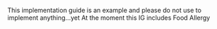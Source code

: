 This implementation guide is an example and please do not use to implement anything...yet
At the moment this IG includes Food Allergy